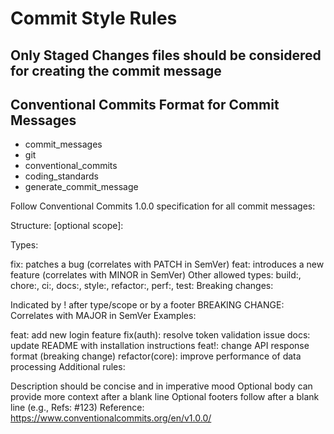 # Commit Style Rules

## Only **Staged Changes** files should be considered for creating the commit message

## Conventional Commits Format for Commit Messages

- commit_messages
- git
- conventional_commits
- coding_standards
- generate_commit_message

Follow Conventional Commits 1.0.0 specification for all commit messages:

Structure: <type>[optional scope]: <description>

Types:

fix: patches a bug (correlates with PATCH in SemVer)
feat: introduces a new feature (correlates with MINOR in SemVer)
Other allowed types: build:, chore:, ci:, docs:, style:, refactor:, perf:, test:
Breaking changes:

Indicated by ! after type/scope or by a footer BREAKING CHANGE: <description>
Correlates with MAJOR in SemVer
Examples:

feat: add new login feature
fix(auth): resolve token validation issue
docs: update README with installation instructions
feat!: change API response format (breaking change)
refactor(core): improve performance of data processing
Additional rules:

Description should be concise and in imperative mood
Optional body can provide more context after a blank line
Optional footers follow after a blank line (e.g., Refs: #123)
Reference: https://www.conventionalcommits.org/en/v1.0.0/